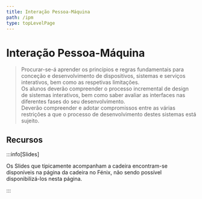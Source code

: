 ```yaml
---
title: Interação Pessoa-Máquina
path: /ipm
type: topLevelPage
---
```


# Interação Pessoa-Máquina

> Procurar-se-á aprender os princípios e regras fundamentais para conceção e desenvolvimento de dispositivos, sistemas e serviços interativos, bem como as respetivas limitações.  
> Os alunos deverão compreender o processo incremental de design de sistemas interativos, bem como saber avaliar as interfaces nas diferentes fases do seu desenvolvimento.  
> Deverão compreender e adotar compromissos entre as várias restrições a que o processo de desenvolvimento destes sistemas está sujeito.

## Recursos

:::info[Slides]

Os Slides que tipicamente acompanham a cadeira encontram-se disponíveis na página da cadeira no Fénix, não sendo possível disponibilizá-los nesta página.

:::
